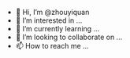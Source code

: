 - 👋 Hi, I’m @zhouyiquan
- 👀 I’m interested in ...
- 🌱 I’m currently learning ...
- 💞️ I’m looking to collaborate on ...
- 📫 How to reach me ...

<!---
zhouyiquan/zhouyiquan is a ✨ special ✨ repository because its `README.md` (this file) appears on your GitHub profile.
You can click the Preview link to take a look at your changes.
--->

